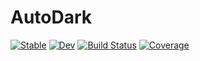 # AutoDark

[![Stable](https://img.shields.io/badge/docs-stable-blue.svg)](https://jagot.github.io/AutoDark.jl/stable/)
[![Dev](https://img.shields.io/badge/docs-dev-blue.svg)](https://jagot.github.io/AutoDark.jl/dev/)
[![Build Status](https://github.com/jagot/AutoDark.jl/actions/workflows/CI.yml/badge.svg?branch=main)](https://github.com/jagot/AutoDark.jl/actions/workflows/CI.yml?query=branch%3Amain)
[![Coverage](https://codecov.io/gh/jagot/AutoDark.jl/branch/main/graph/badge.svg)](https://codecov.io/gh/jagot/AutoDark.jl)
